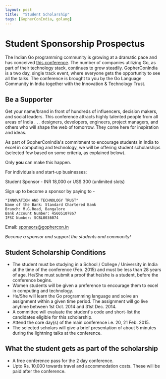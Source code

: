 ```yaml
---
layout: post
title:  "Student Scholarship"
tags: [GopherConIndia, golang]
---
```


Student Sponsorship Prospectus
==============================

The Indian Go programming community is growing at a dramatic pace and has conceived [this conference](http://www.gophercon.in/). The number of companies utilizing Go, as part of their technology stack, continues to grow steadily. GopherConIndia is a two day, single track event, where everyone gets the opportunity to see all the talks. The conference is brought to you by the Go Language Community in India together with the Innovation & Technology Trust.

Be a Supporter
--------------

Get your name/brand in front of hundreds of influencers, decision makers, and social leaders. This conference attracts highly talented people from all areas of India . . . designers, developers, engineers, project managers, and others who will shape the web of tomorrow. They come here for inspiration and ideas.

As part of GopherConIndia's commitment to encourage students in India to excel in computing and technology, we will be offering student scholarships (selected few based on some criteria, as explained below).

Only **you** can make this happen.

For individuals and start-up businesses:

Student Sponsor - INR 18,000 or US$ 300 (unlimited slots)

Sign up to become a sponsor by paying to -

	"INNOVATION AND TECHNOLOGY TRUST"
	Name of the Bank: Standard Chartered Bank
	Branch: M.G.Road, Bangalore
	Bank Account Number: 45605107867
	IFSC Number: SCBL0036074

Email: sponsors@gophercon.in

_Become a sponsor and support the students and community!_

Student Scholarship Conditions
------------------------------

* The student must be studying in a School / College / University in India at the time of the conference (Feb. 2015) and must be less than 28 years of age. He/She must submit a proof that he/she is a student, before the conference begins.
* Women students will be given a preference to encourage them to excel in computing and technology.
* He/She will learn the Go programming language and solve an assignment within a given time period. The assignment will go live anytime between 1st Oct. 2014 and 31st Dec. 2014.
* A committee will evaluate the student's code and short-list the candidates eligible for this scholarship. 
* Attend the core day(s) of the main conference i.e. 20, 21 Feb. 2015.
* The selected scholars will give a brief presentation of about 5 minutes during the lightning talks at the conference.

What the student gets as part of the scholarship
------------------------------------------------

* A free conference pass for the 2 day conference.
* Upto Rs. 10,000 towards travel and accommodation costs. These will be paid after the conference.


